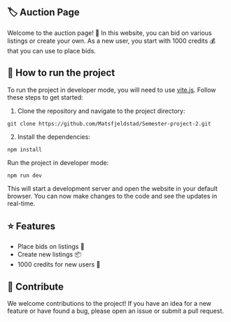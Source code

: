 ## 🏷️ Auction Page

Welcome to the auction page! 🎉 In this website, you can bid on various listings or create your own. As a new user, you start with 1000 credits 💰 that you can use to place bids.

## 🚀 How to run the project

To run the project in developer mode, you will need to use [vite.js](https://github.com/vitejs/vite). Follow these steps to get started:

1. Clone the repository and navigate to the project directory:

```nodejs
git clone https://github.com/Matsfjeldstad/Semester-project-2.git
```

2. Install the dependencies:
```nodejs
npm install
```
Run the project in developer mode:

```nodejs
npm run dev
```

This will start a development server and open the website in your default browser. You can now make changes to the code and see the updates in real-time.

## ⭐️ Features

- Place bids on listings 💸
- Create new listings 📦
- 1000 credits for new users 🎁

## 🤝 Contribute

We welcome contributions to the project! If you have an idea for a new feature or have found a bug, please open an issue or submit a pull request.

